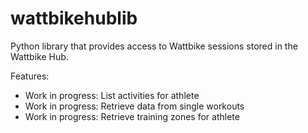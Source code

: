# wattbikehublib
Python library that provides access to Wattbike sessions stored in the Wattbike Hub.

Features:
- Work in progress: List activities for athlete
- Work in progress: Retrieve data from single workouts
- Work in progress: Retrieve training zones for athlete
